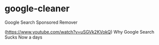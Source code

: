 # google-cleaner
Google Search Sponsored Remover


(https://www.youtube.com/watch?v=uSGVk2KVokQ) Why Google Search Sucks Now a days

